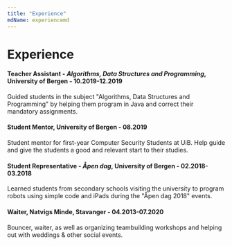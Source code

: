 ```yaml
---
title: "Experience"
mdName: experiencemd
---
```


# Experience

#### Teacher Assistant - *Algorithms, Data Structures and Programming*, University of Bergen - 10.2019-12.2019
Guided students in the subject "Algorithms, Data Structures and Programming" by helping them program in Java and correct their mandatory assignments. 

#### Student Mentor, University of Bergen - 08.2019
Student mentor for first-year Computer Security Students at UiB. Help guide and give the students a good and relevant start to their studies.

#### Student Representative - *Åpen dag*, University of Bergen - 02.2018-03.2018
Learned students from secondary schools visiting the university to program robots using simple code and iPads during the "Åpen dag 2018" events.

#### Waiter, Natvigs Minde, Stavanger - 04.2013-07.2020
Bouncer, waiter, as well as organizing teambuilding workshops and helping out with weddings & other social events. 
